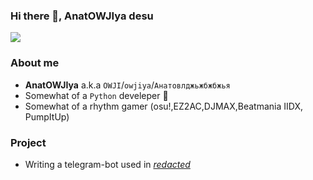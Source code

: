 ### Hi there 👋, AnatOWJIya desu

<img src="https://github-readme-stats.vercel.app/api?username=anatowjiya&count_private=true&show_icons=true&theme=vision-friendly-dark" />


### About me

- **AnatOWJIya** a.k.a `OWJI`/`owjiya`/`Анатовлджьжбжбжья`
- Somewhat of a `Python` develeper 🐍
- Somewhat of a rhythm gamer (osu!,EZ2AC,DJMAX,Beatmania IIDX, PumpItUp)

### Project
- Writing a telegram-bot used in [*redacted*](//[https://youtu.be/6bHgDat2S_w](https://youtu.be/6bHgDat2S_w))
<!--
**AnatOWJIya/anatowjiya** is a ✨ _special_ ✨ repository because its `README.md` (this file) appears on your GitHub profile.

Here are some ideas to get you started:

- 🔭 I’m currently working on ...
- 🌱 I’m currently learning ...
- 👯 I’m looking to collaborate on ...
- 🤔 I’m looking for help with ...
- 💬 Ask me about ...
- 📫 How to reach me: ...
- 😄 Pronouns: ...
- ⚡ Fun fact: ...
-->
